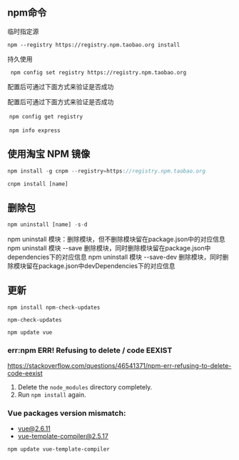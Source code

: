 ## npm命令



临时指定源

```
npm --registry https://registry.npm.taobao.org install
```

持久使用

```
 npm config set registry https://registry.npm.taobao.org
```

配置后可通过下面方式来验证是否成功

配置后可通过下面方式来验证是否成功

​	`npm config get registry` 

​	`npm info express`



## 使用淘宝 NPM 镜像

```js
npm install -g cnpm --registry=https://registry.npm.taobao.org
```



```js
cnpm install [name]
```





## 删除包

```js
npm uninstall [name] -s-d
```

npm uninstall 模块：删除模块，但不删除模块留在package.json中的对应信息
npm uninstall 模块 --save 删除模块，同时删除模块留在package.json中dependencies下的对应信息
npm uninstall 模块 --save-dev 删除模块，同时删除模块留在package.json中devDependencies下的对应信息





## 更新

```
npm install npm-check-updates

npm-check-updates

npm update vue
```





###  err:npm ERR! Refusing to delete / code EEXIST

https://stackoverflow.com/questions/46541371/npm-err-refusing-to-delete-code-eexist

1. Delete the `node_modules` directory completely.
2. Run `npm install` again.



### Vue packages version mismatch:

- vue@2.6.11
- vue-template-compiler@2.5.17

```
npm update vue-template-compiler
```

